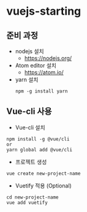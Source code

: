 # vuejs-starting

## 준비 과정
* nodejs 설치
	- <https://nodejs.org/>
* Atom editor 설치
	- <https://atom.io/>
* yarn 설치
	```
	npm -g install yarn
	```

## Vue-cli 사용
* Vue-cli 설치
```
npm install -g @vue/cli
or
yarn global add @vue/cli
```
* 프로젝트 생성
```
vue create new-project-name
```

* Vuetify 적용 (Optional)
```
cd new-project-name
vue add vuetify
```
